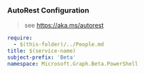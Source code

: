 ### AutoRest Configuration

> see https://aka.ms/autorest

``` yaml
require:
  - $(this-folder)/../People.md
title: $(service-name)
subject-prefix: 'Beta'
namespace: Microsoft.Graph.Beta.PowerShell
```
